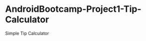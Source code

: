 AndroidBootcamp-Project1-Tip-Calculator
=======================================

Simple Tip Calculator
